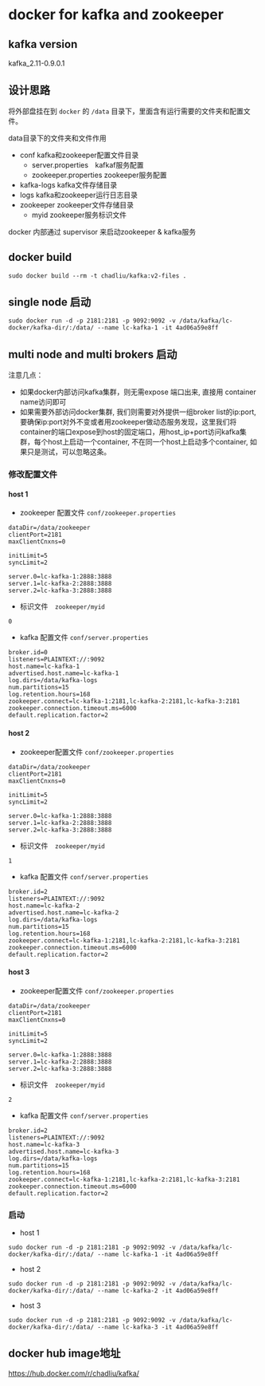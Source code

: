 # docker for kafka and zookeeper

## kafka version

kafka_2.11-0.9.0.1

## 设计思路

将外部盘挂在到 `docker` 的 `/data` 目录下，里面含有运行需要的文件夹和配置文件。

data目录下的文件夹和文件作用

- conf kafka和zookeeper配置文件目录
  - server.properties　kafkaf服务配置
  - zookeeper.properties zookeeper服务配置
- kafka-logs kafka文件存储目录
- logs kafka和zookeeper运行日志目录
- zookeeper zookeeper文件存储目录
  - myid zookeeper服务标识文件

docker 内部通过 supervisor 来启动zookeeper & kafka服务

## docker build

```
sudo docker build --rm -t chadliu/kafka:v2-files .
```

## single node 启动

```
sudo docker run -d -p 2181:2181 -p 9092:9092 -v /data/kafka/lc-docker/kafka-dir/:/data/ --name lc-kafka-1 -it 4ad06a59e8ff
```

## multi node and multi brokers 启动

注意几点：

- 如果docker内部访问kafka集群，则无需expose 端口出来, 直接用 container name访问即可
- 如果需要外部访问docker集群, 我们则需要对外提供一组broker list的ip:port, 要确保ip:port对外不变或者用zookeeper做动态服务发现，这里我们将container的端口expose到host的固定端口，用host_ip+port访问kafka集群，每个host上启动一个container, 不在同一个host上启动多个container, 如果只是测试，可以忽略这条。

### 修改配置文件

#### host 1

- zookeeper 配置文件 `conf/zookeeper.properties`

```
dataDir=/data/zookeeper
clientPort=2181
maxClientCnxns=0

initLimit=5
syncLimit=2

server.0=lc-kafka-1:2888:3888
server.1=lc-kafka-2:2888:3888
server.2=lc-kafka-3:2888:3888
```

- 标识文件　`zookeeper/myid`

```
0
```

- kafka 配置文件 `conf/server.properties`

```
broker.id=0
listeners=PLAINTEXT://:9092
host.name=lc-kafka-1
advertised.host.name=lc-kafka-1
log.dirs=/data/kafka-logs
num.partitions=15
log.retention.hours=168
zookeeper.connect=lc-kafka-1:2181,lc-kafka-2:2181,lc-kafka-3:2181
zookeeper.connection.timeout.ms=6000
default.replication.factor=2
```

#### host 2

- zookeeper配置文件 `conf/zookeeper.properties`

```
dataDir=/data/zookeeper
clientPort=2181
maxClientCnxns=0

initLimit=5
syncLimit=2

server.0=lc-kafka-1:2888:3888
server.1=lc-kafka-2:2888:3888
server.2=lc-kafka-3:2888:3888
```

- 标识文件　`zookeeper/myid`

```
1
```

- kafka 配置文件 `conf/server.properties`

```
broker.id=2
listeners=PLAINTEXT://:9092
host.name=lc-kafka-2
advertised.host.name=lc-kafka-2
log.dirs=/data/kafka-logs
num.partitions=15
log.retention.hours=168
zookeeper.connect=lc-kafka-1:2181,lc-kafka-2:2181,lc-kafka-3:2181
zookeeper.connection.timeout.ms=6000
default.replication.factor=2
```

#### host 3

- zookeeper配置文件 `conf/zookeeper.properties`

```
dataDir=/data/zookeeper
clientPort=2181
maxClientCnxns=0

initLimit=5
syncLimit=2

server.0=lc-kafka-1:2888:3888
server.1=lc-kafka-2:2888:3888
server.2=lc-kafka-3:2888:3888
```

- 标识文件　`zookeeper/myid`

```
2
```

- kafka 配置文件 `conf/server.properties`

```
broker.id=2
listeners=PLAINTEXT://:9092
host.name=lc-kafka-3
advertised.host.name=lc-kafka-3
log.dirs=/data/kafka-logs
num.partitions=15
log.retention.hours=168
zookeeper.connect=lc-kafka-1:2181,lc-kafka-2:2181,lc-kafka-3:2181
zookeeper.connection.timeout.ms=6000
default.replication.factor=2
```


### 启动

- host 1
```
sudo docker run -d -p 2181:2181 -p 9092:9092 -v /data/kafka/lc-docker/kafka-dir/:/data/ --name lc-kafka-1 -it 4ad06a59e8ff
```
- host 2
```
sudo docker run -d -p 2181:2181 -p 9092:9092 -v /data/kafka/lc-docker/kafka-dir/:/data/ --name lc-kafka-2 -it 4ad06a59e8ff
```
- host 3
```
sudo docker run -d -p 2181:2181 -p 9092:9092 -v /data/kafka/lc-docker/kafka-dir/:/data/ --name lc-kafka-3 -it 4ad06a59e8ff
```
###

## docker hub image地址

https://hub.docker.com/r/chadliu/kafka/
